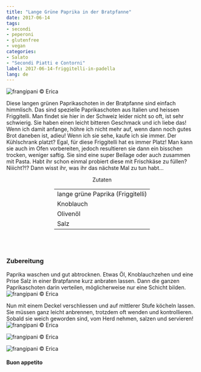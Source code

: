 ```yaml
---
title: "Lange Grüne Paprika in der Bratpfanne"
date: 2017-06-14
tags:
- secondi 
- peperoni
- glutenfree
- vegan
categories:
- Salato
- "Secondi Piatti e Contorni"
label: 2017-06-14-friggitelli-in-padella
lang: de
---
```

![](../2017-06-14-friggitelli-in-padella/header.jpg "frangipani © Erica")

Diese langen grünen Paprikaschoten in der Bratpfanne sind einfach himmlisch. Das sind spezielle Paprikaschoten aus Italien und heissen Friggitelli. Man findet sie hier in der Schweiz leider nicht so oft, ist sehr schwierig. Sie haben einen leicht bitteren Geschmack und ich liebe das! Wenn ich damit anfange, höhre ich nicht mehr auf, wenn dann noch gutes Brot daneben ist, adieu! Wenn ich sie sehe, kaufe ich sie immer. Der Kühlschrank platzt? Egal, für diese Friggitelli hat es immer Platz! Man kann sie auch im Ofen vorbereiten, jedoch resultieren sie dann ein bisschen trocken, weniger saftig. Sie sind eine super Beilage oder auch zusammen mit Pasta. Habt ihr schon einmal probiert diese mit Frischkäse zu füllen? Niiicht?!? Dann wisst ihr, was ihr das nächste Mal zu tun habt...

<div id="wrapper" style="text-align: center">
  <div id="yourdiv" style="display: inline-block;">
    <div class="ingredients">
      <div class="ingredients-title">Zutaten</div>
      <table>
        <tbody>
          <tr>
            <td>lange grüne Paprika (Friggitelli)</td>
          </tr>
          <tr>
            <td>Knoblauch</td>
          </tr>
          <tr>
            <td>Olivenöl</td>
          </tr>
          <tr>
            <td>Salz</td>
          </tr>
        </tbody>
      </table>
      <br></br>
    </div>
  </div>
</div>


<h3>
  <font color="grey">
    <i class="fa-solid fa-gears"></i>
  </font> Zubereitung
</h3>

Paprika waschen und gut abtrocknen. Etwas Öl, Knoblauchzehen und eine Prise Salz in einer Bratpfanne kurz anbraten lassen. Dann die ganzen Paprikaschoten darin verteilen, möglicherweise nur eine Schicht bilden.
![](../2017-06-14-friggitelli-in-padella/padella.jpg "frangipani © Erica")

Nun mit einem Deckel verschliessen und auf mittlerer Stufe köcheln lassen. Sie müssen ganz leicht anbrennen, trotzdem oft wenden und kontrollieren. Sobald sie weich geworden sind, vom Herd nehmen, salzen und servieren!
![](../2017-06-14-friggitelli-in-padella/risultato1.jpg "frangipani © Erica")

![](../2017-06-14-friggitelli-in-padella/risultato2.jpg "frangipani © Erica")

![](../2017-06-14-friggitelli-in-padella/risultato3.jpg "frangipani © Erica")

<h4>Buon appetito
  <font color="red">
    <i class="fa-regular fa-face-smile"></i>
  </font>
</h4>
